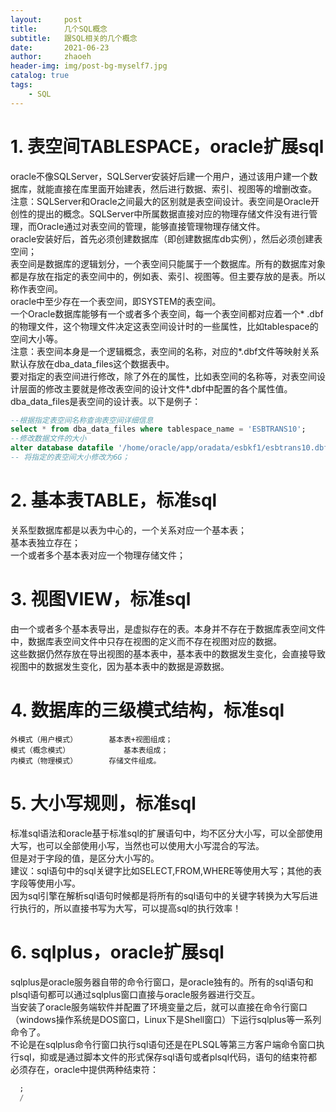 ```yaml
---
layout:     post
title:      几个SQL概念
subtitle:   跟SQL相关的几个概念
date:       2021-06-23
author:     zhaoeh
header-img: img/post-bg-myself7.jpg
catalog: true
tags:
    - SQL
---
```


# 1. 表空间TABLESPACE，oracle扩展sql
oracle不像SQLServer，SQLServer安装好后建一个用户，通过该用户建一个数据库，就能直接在库里面开始建表，然后进行数据、索引、视图等的增删改查。   
注意：SQLServer和Oracle之间最大的区别就是表空间设计。表空间是Oracle开创性的提出的概念。SQLServer中所属数据直接对应的物理存储文件没有进行管理，而Oracle通过对表空间的管理，能够直接管理物理存储文件。   
oracle安装好后，首先必须创建数据库（即创建数据库db实例），然后必须创建表空间；   
表空间是数据库的逻辑划分，一个表空间只能属于一个数据库。所有的数据库对象都是存放在指定的表空间中的，例如表、索引、视图等。但主要存放的是表。所以称作表空间。   
oracle中至少存在一个表空间，即SYSTEM的表空间。   
一个Oracle数据库能够有一个或者多个表空间，每一个表空间都对应着一个* .dbf的物理文件，这个物理文件决定这表空间设计时的一些属性，比如tablespace的空间大小等。   
注意：表空间本身是一个逻辑概念，表空间的名称，对应的*.dbf文件等映射关系默认存放在dba_data_files这个数据表中。   
要对指定的表空间进行修改，除了外在的属性，比如表空间的名称等，对表空间设计层面的修改主要就是修改表空间的设计文件*.dbf中配置的各个属性值。   
dba_data_files是表空间的设计表。以下是例子：   
```sql
--根据指定表空间名称查询表空间详细信息
select * from dba_data_files where tablespace_name = 'ESBTRANS10';
--修改数据文件的大小
alter database datafile '/home/oracle/app/oradata/esbkf1/esbtrans10.dbf' resize 6144M;
-- 将指定的表空间大小修改为6G；
```

# 2. 基本表TABLE，标准sql
关系型数据库都是以表为中心的，一个关系对应一个基本表；   
基本表独立存在；   
一个或者多个基本表对应一个物理存储文件；   

# 3. 视图VIEW，标准sql
由一个或者多个基本表导出，是虚拟存在的表。本身并不存在于数据库表空间文件中，数据库表空间文件中只存在视图的定义而不存在视图对应的数据。   
这些数据仍然存放在导出视图的基本表中，基本表中的数据发生变化，会直接导致视图中的数据发生变化，因为基本表中的数据是源数据。   

# 4. 数据库的三级模式结构，标准sql
```
外模式（用户模式）		基本表+视图组成；
模式（概念模式）			基本表组成；
内模式（物理模式）		存储文件组成。
```

# 5. 大小写规则，标准sql
标准sql语法和oracle基于标准sql的扩展语句中，均不区分大小写，可以全部使用大写，也可以全部使用小写，当然也可以使用大小写混合的写法。   
但是对于字段的值，是区分大小写的。   
建议：sql语句中的sql关键字比如SELECT,FROM,WHERE等使用大写；其他的表字段等使用小写。   
因为sql引擎在解析sql语句时候都是将所有的sql语句中的关键字转换为大写后进行执行的，所以直接书写为大写，可以提高sql的执行效率！   

# 6. sqlplus，oracle扩展sql
sqlplus是oracle服务器自带的命令行窗口，是oracle独有的。所有的sql语句和plsql语句都可以通过sqlplus窗口直接与oracle服务器进行交互。   
当安装了oracle服务端软件并配置了环境变量之后，就可以直接在命令行窗口（windows操作系统是DOS窗口，Linux下是Shell窗口）下运行sqlplus等一系列命令了。   
不论是在sqlplus命令行窗口执行sql语句还是在PLSQL等第三方客户端命令窗口执行sql，抑或是通过脚本文件的形式保存sql语句或者plsql代码，语句的结束符都必须存在，oracle中提供两种结束符：   
```sql
  ;
  /
```